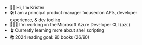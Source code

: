 - 👋🏻 Hi, I'm Kristen
- 🛠️ I am a principal product manager focused on APIs, developer experience, & dev tooling
- 👩🏻‍💻 I'm working on the Microsoft Azure Developer CLI (azd)
- 🪴 Currently learning more about shell scripting
- 📚 2024 reading goal: 90 books (26/90)
